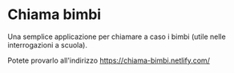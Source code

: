 # Chiama bimbi

Una semplice applicazione per chiamare a caso i bimbi (utile nelle interrogazioni a scuola).

Potete provarlo all'indirizzo https://chiama-bimbi.netlify.com/